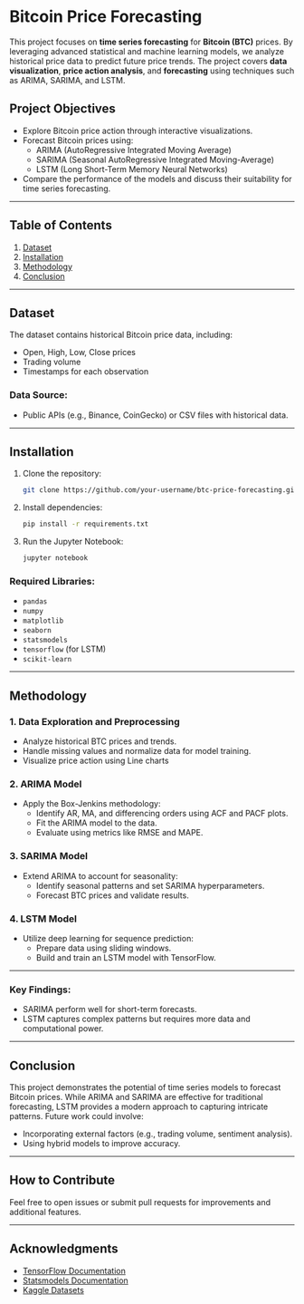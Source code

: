 # Bitcoin Price Forecasting

This project focuses on **time series forecasting** for **Bitcoin (BTC)** prices. By leveraging advanced statistical and machine learning models, we analyze historical price data to predict future price trends. The project covers **data visualization**, **price action analysis**, and **forecasting** using techniques such as ARIMA, SARIMA, and LSTM.

## Project Objectives
- Explore Bitcoin price action through interactive visualizations.
- Forecast Bitcoin prices using:
  - ARIMA (AutoRegressive Integrated Moving Average)
  - SARIMA (Seasonal AutoRegressive Integrated Moving-Average)
  - LSTM (Long Short-Term Memory Neural Networks)
- Compare the performance of the models and discuss their suitability for time series forecasting.

---

## Table of Contents
1. [Dataset](#dataset)
2. [Installation](#installation)
3. [Methodology](#methodology)
4. [Conclusion](#conclusion)

---

## Dataset
The dataset contains historical Bitcoin price data, including:
- Open, High, Low, Close prices
- Trading volume
- Timestamps for each observation

### Data Source:
- Public APIs (e.g., Binance, CoinGecko) or CSV files with historical data.

---

## Installation

1. Clone the repository:
   ```bash
   git clone https://github.com/your-username/btc-price-forecasting.git
   ```
2. Install dependencies:
   ```bash
   pip install -r requirements.txt
   ```
3. Run the Jupyter Notebook:
   ```bash
   jupyter notebook
   ```

### Required Libraries:
- `pandas`
- `numpy`
- `matplotlib`
- `seaborn`
- `statsmodels`
- `tensorflow` (for LSTM)
- `scikit-learn`

---

## Methodology

### 1. Data Exploration and Preprocessing
- Analyze historical BTC prices and trends.
- Handle missing values and normalize data for model training.
- Visualize price action using Line charts

### 2. ARIMA Model
- Apply the Box-Jenkins methodology:
  - Identify AR, MA, and differencing orders using ACF and PACF plots.
  - Fit the ARIMA model to the data.
  - Evaluate using metrics like RMSE and MAPE.

### 3. SARIMA Model
- Extend ARIMA to account for seasonality:
  - Identify seasonal patterns and set SARIMA hyperparameters.
  - Forecast BTC prices and validate results.

### 4. LSTM Model
- Utilize deep learning for sequence prediction:
  - Prepare data using sliding windows.
  - Build and train an LSTM model with TensorFlow.

---



### Key Findings:
- SARIMA perform well for short-term forecasts.
- LSTM captures complex patterns but requires more data and computational power.

---

## Conclusion
This project demonstrates the potential of time series models to forecast Bitcoin prices. While ARIMA and SARIMA are effective for traditional forecasting, LSTM provides a modern approach to capturing intricate patterns. Future work could involve:
- Incorporating external factors (e.g., trading volume, sentiment analysis).
- Using hybrid models to improve accuracy.


---

## How to Contribute
Feel free to open issues or submit pull requests for improvements and additional features.

---

## Acknowledgments
- [TensorFlow Documentation](https://www.tensorflow.org/)
- [Statsmodels Documentation](https://www.statsmodels.org/)
- [Kaggle Datasets](https://www.kaggle.com/)
